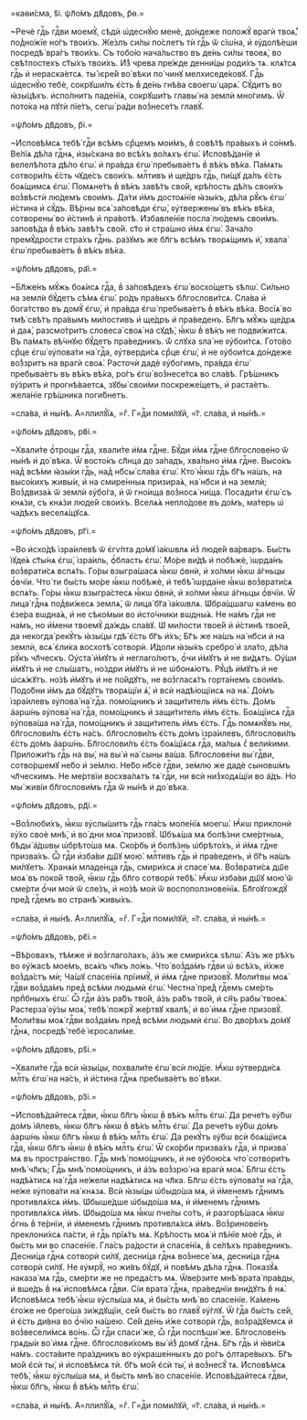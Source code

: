 =каѳи́сма, ѕ҃і. ѱл҃о́мъ дв҃довъ, р҃ѳ.=

~Речѐ гдⷭ҇ь гдⷭ҇ви моемꙋ̀, сѣдѝ ѡ҆деснꙋ́ю менѐ, до́ндеже положꙋ̀ врагѝ твоѧ̀,̾ под̾но́жїе но́гъ твои́хъ. Же́злъ си́лы по́слетъ тѝ гдⷭ҇ь ѿ сїѡ́на, и҆ ᲂу҆долѣ́еши посредѣ̀ вра́гъ твои́хъ. Съ тобо́ю нача́льство въ де́нь си́лы твоеѧ̀, во свѣ́тлостехъ ст҃ы́хъ твои́хъ. И҆́з̾ чрева пре́жде денни́цы роди́хъ тѧ. клѧ́тсѧ гдⷭ҇ь и҆ нераска́етсѧ. ты̀ і҆єре́й во́ вѣки по́ чинꙋ мелхиседе́ковꙋ. Гдⷭ҇ь ѡ҆деснꙋ́ю тебѐ, сокрꙋши́лъ є҆́сть в̾ де́нь гнѣ́ва своегѡ̀ царѧ̀. Сꙋ́дитъ во ꙗ҆зы́цѣхъ. и҆спо́лнитъ паде́нїѧ, сокрꙋши́тъ главы̀ на землѝ мно́гимъ. Ѿ пото́ка на пꙋтѝ пїе́тъ, сегѡ̀ ра́ди воз̾несе́тъ главꙋ̀.

=ѱл҃о́мъ дв҃довъ, р҃і.=

~И҆сповѣ́мсѧ тебѣ̀ гдⷭ҇и всѣ́мъ срⷣцемъ мои́мъ, в̾ совѣ́тѣ пра́выхъ и҆ со́нмѣ. Ве́лїѧ дѣ́ла гдⷭ҇нѧ, и҆зы́скана во всѣ́хъ во́лѧхъ є҆гѡ̀. И҆сповѣ́данїе и҆ велелѣ́пота дѣ́ло є҆гѡ̀. и҆ пра́вда є҆гѡ̀ пребыва́етъ в̾ вѣ́къ вѣ́ка. Па́мѧть сотвори́лъ є҆́сть чꙋде́съ свои́хъ. млⷭ҇тивъ и҆ ще́дръ гдⷭ҇ь, пи́щꙋ да́лъ є҆́сть боѧ́щимсѧ є҆гѡ̀. Помѧне́тъ в̾ вѣ́къ завѣ́тъ сво́й, крѣ́пость дѣ́лъ свои́хъ воз̾вѣстѝ лю́демъ свои́мъ. Да́ти и҆́мъ достоѧ́нїе ꙗ҆зы́къ, дѣ́ла рꙋ́къ є҆гѡ̀ и҆́стина и҆ сꙋ́дъ. Вѣ́рны всѧ̀ за́повѣди є҆гѡ̀, ᲂу҆твержены̀ въ вѣ́къ вѣ́ка, сотворены̀ во и҆́стинѣ и҆ пра́вотѣ. И҆збавле́нїе посла̀ лю́демъ свои́мъ. заповѣ́да в̾ вѣ́къ завѣ́тъ сво́й. ст҃о и҆ стра́шно и҆́мѧ є҆гѡ̀. Зача́ло премꙋ́дрости стра́хъ гдⷭ҇нь. ра́зꙋмъ же бл҃гъ всѣ́мъ творѧ́щимъ и҆̀, хвала̀ є҆гѡ̀ пребыва́етъ в̾ вѣ́къ вѣ́ка.

=ѱл҃о́мъ дв҃довъ, раі҃.=

~Бл҃же́нъ мꙋ́жь боѧ́исѧ гдⷭ҇а, в̾ за́повѣдехъ є҆гѡ̀ восхо́щетъ ѕѣлѡ̀. Си́льно на землѝ бꙋ́детъ сѣ́мѧ є҆гѡ̀. ро́дъ пра́выхъ бл҃гослови́тсѧ. Сла́ва и҆ бога́тство въ домꙋ̀ є҆гѡ̀, и҆ пра́вда є҆гѡ̀ пребыва́етъ в̾ вѣ́къ вѣ́ка. Восїѧ̀ во тмѣ̀ свѣ́тъ пра́вымъ ми́лостивъ и҆ ще́дръ и҆ пра́веденъ. Бл҃гъ мꙋ́жь ще́дрѧ и҆ даѧ̀, разсмо́тритъ словеса̀ своѧ̀ на сꙋдѣ̀, ꙗ҆́кѡ в̾ вѣ́къ не подви́житсѧ. Въ па́мѧть вѣ́чнꙋю бꙋ́детъ пра́ведникъ. ѿ́ слꙋха ѕла̀ не ᲂу҆бои́тсѧ. Гото́во срⷣце є҆гѡ̀ ᲂу҆пова́ти на́ гдⷭ҇а, ᲂу҆тверди́сѧ срⷣце є҆гѡ̀, и҆ не ᲂу҆бои́тсѧ до́ндеже во́з̾зритъ на врагѝ своѧ̀. Расточѝ дадѐ ᲂу҆бо́гимъ, пра́вда є҆гѡ̀ пребыва́етъ въ вѣ́къ вѣ́ка, ро́гъ є҆гѡ̀ воз̾несе́тсѧ во сла́вѣ. Грѣ́шникъ ᲂу҆́зритъ и҆ прогнѣ́ваетсѧ, зꙋбы̀ свои́ми поскреже́щетъ, и҆ раста́етъ. жела́нїе грѣ́шника поги́бнетъ.

=сла́ва, и҆ ны́нѣ. А҆=ллилꙋ́їѧ, =гⷤ. Г=дⷭ҇и поми́лꙋй, =г҃. сла́ва, и҆ ны́нѣ.=

=ѱл҃о́мъ дв҃довъ, рв҃і.=

~Хвали́те ѻ҆́троцы гдⷭ҇а, хвали́те и҆́мѧ гдⷭ҇не. Бꙋ́ди и҆́мѧ гдⷭ҇не бл҃гослове́но ѿ ны́нѣ и҆ до́ вѣка. Ѿ восто́къ сл҃нца до за́падъ, хва́льно и҆́мѧ гдⷭ҇не. Высо́къ над̾ всѣ́ми ꙗ҆зы́ки гдⷭ҇ь, над̾ нб҃сы̀ сла́ва є҆гѡ̀. Кто̀ ꙗ҆́кѡ гдⷭ҇ь бг҃ъ на́шъ, на высо́кихъ живы́и, и҆ на смире́нныѧ призира́ѧ, на́ нб҃си и҆ на землѝ; Воз̾двиза́ѧ ѿ землѝ ᲂу҆бо́га, и҆ ѿ гно́ища воз̾носѧ̀ ни́ща. Посади́ти є҆гѡ̀ съ кнѧ́зи, съ кнѧ́зи люде́й свои́хъ. Вселѧ́ѧ непло́дове въ до́мъ, ма́терь ѡ҆ ча́дѣхъ веселѧ́щꙋсѧ.

=ѱл҃о́мъ дв҃довъ, рг҃і.=

~Во и҆схо́дѣ і҆зра́илевѣ ѿ є҆гѵ́пта до́мꙋ і҆а́кѡвлѧ и҆з̾ люде́й ва́рваръ. Бы́сть і҆ꙋде́ѧ ст҃ы́нѧ є҆гѡ̀, і҆зра́иль, ѻ҆́бласть є҆гѡ̀. Мо́ре ви́дѣ и҆ побѣжѐ, і҆ѡрда́нъ воз̾врати́сѧ вспѧ́ть. Го́ры взыгра́шасѧ ꙗ҆́кѡ ѻ҆внѝ, и҆ хо́лми ꙗ҆́кѡ а҆́гньцы ѻ҆́вчїи. Что́ ти бы́сть мо́ре ꙗ҆́кѡ побѣжѐ, и҆ тебѣ̀ і҆ѡрда́не ꙗ҆́кѡ воз̾врати́сѧ вспѧ́ть. Го́ры ꙗ҆́кѡ взыгра́стесѧ ꙗ҆́кѡ ѻ҆внѝ, и҆ хо́лми ꙗ҆́кѡ а҆́гньцы ѻ҆́вчїи. Ѿ лица̀ гдⷭ҇нѧ под̾ви́жесѧ землѧ̀, ѿ лица̀ бг҃а і҆а́кѡвлѧ. Ѡ҆бра́щшагѡ ка́мень во є҆зе́ра вѡдна́ѧ, и҆ не сѣко́мыи во и҆сто́чники вѡдны́ѧ. Не на́мъ гдⷭ҇и не на́мъ, но и҆́мени твоемꙋ̀ да́ждь сла́вꙋ. Ѡ҆ ми́лости твое́й и҆ и҆́стинѣ твое́й, да некогда̀ рекꙋ́тъ ꙗ҆зы́цы гдѣ̀ є҆́сть бг҃ъ и҆́хъ; Бг҃ъ же на́шъ на́ нб҃си и҆ на землѝ, всѧ̀ є҆ли́ка восхотѣ̀ сотворѝ. И҆́доли ꙗ҆зы́къ сребро̀ и҆ зла́то, дѣ́ла рꙋ́къ чл҃ческъ. Оу҆ста̀ и҆́мꙋтъ и҆ неглаго́лютъ, ѻ҆́чи и҆́мꙋтъ и҆ не ви́дѧтъ. Оу҆́ши и҆́мꙋтъ и҆ не слы́шатъ, но́здри и҆́мꙋтъ и҆ не ѡ҆бонѧ́ютъ. Рꙋ́цѣ и҆́мꙋтъ и҆ не ѡ҆сѧ́жꙋтъ. но́зѣ и҆́мꙋтъ и҆ не по́йдꙋтъ, не воз̾гласѧ́тъ горта́немъ свои́мъ. Подо́бни и҆́мъ да бꙋ́дꙋтъ творѧ́щїи ѧ҆̀, и҆ всѝ надѣ́ющїисѧ на нѧ̀. До́мъ і҆зра́илевъ ᲂу҆пова̀ на́ гдⷭ҇а. помо́щникъ и҆ защи́титель и҆́мъ є҆́сть. До́мъ а҆арѡ́нь ᲂу҆пова̀ на́ гдⷭ҇а, помо́щникъ и҆ защи́титель и҆́мъ є҆́сть. Боѧ́щїисѧ гдⷭ҇а ᲂу҆пова́ша на́ гдⷭ҇а, помо́щникъ и҆ защи́титель и҆́мъ є҆́сть. Гдⷭ҇ь помѧнꙋ́въ ны, бл҃гослови́лъ є҆́сть на́съ. бл҃гослови́лъ є҆́сть до́мъ і҆зра́илевъ, бл҃гослови́лъ є҆́сть до́мъ а҆арѡ́нь. Бл҃гослови́лъ є҆́сть боѧ́щїѧсѧ гдⷭ҇а, ма́лыѧ с̾ вели́кими. Приложи́тъ гдⷭ҇ь на вы̀, на вы̀ и҆ на́ сыны ва́ша. Бл҃гослове́ни вы̀ гдⷭ҇ви, сотво́ршемꙋ не́бо и҆ зе́млю. Не́бо нб҃сѐ гдⷭ҇ви, зе́млю же дадѐ сыновѡ́мъ чл҃ческимъ. Не ме́ртвїи восхва́лѧтъ тѧ̀ гдⷭ҇и, ни всѝ низ̾ходѧ́щїи во а҆́дъ. Но мы̀ живі́и бл҃гослови́мъ гдⷭ҇а ѿ ны́нѣ и҆ до́ вѣка.

=ѱл҃о́мъ дв҃довъ, рд҃і.=

~Воз̾люби́хъ, ꙗ҆́кѡ ᲂу҆слы́шитъ гдⷭ҇ь гла́съ моле́нїѧ моегѡ̀. Ꙗ҆́кѡ приклонѝ ᲂу҆́хо своѐ мнѣ̀, и҆ во́ дни моѧ̀ призовꙋ̀. Ѡ҆бъѧ́ша мѧ болѣ́зни сме́ртныѧ, бѣды̀ а҆́дѡвы ѡ҆брѣто́ша мѧ. Ско́рбь и҆ болѣ́знь ѡ҆брѣто́хъ, и҆ и҆́мѧ гдⷭ҇не призва́хъ. Ѽ гдⷭ҇и и҆зба́ви дш҃ꙋ мою̀. млⷭ҇тивъ гдⷭ҇ь и҆ пра́веденъ, и҆ бг҃ъ на́шъ ми́лꙋетъ. Хранѧ́и младе́нца гдⷭ҇ь, смири́хсѧ и҆ спасе́ мѧ. Воз̾врати́сѧ дш҃е моѧ̀ въ поко́й тво́й, ꙗ҆́кѡ гдⷭ҇ь бл҃го сотворѝ тебѣ̀. Ꙗ҆́кѡ и҆зба́ви дш҃ꙋ мою̀ ѿ сме́рти ѻ҆́чи моѝ ѿ сле́зъ, и҆ но́зѣ моѝ ѿ воспоползнове́нїѧ. Бл҃гоꙋгождꙋ̀ пре́д̾ гдⷭ҇емъ во странѣ̀ живы́хъ.

=сла́ва, и҆ ны́нѣ. А҆=ллилꙋ́їѧ, =гⷤ. Г=дⷭ҇и поми́лꙋй, =г҃. сла́ва, и҆ ны́нѣ.=

=ѱл҃о́мъ дв҃довъ, рє҃і.=

~Вѣ́ровахъ, тѣ́мже и҆ воз̾глаго́лахъ, а҆́зъ же смири́хсѧ ѕѣлѡ̀. А҆́зъ же рѣ́хъ во ᲂу҆́жасѣ мое́мъ, всѧ́къ чл҃къ ло́жь. Что̀ воз̾да́мъ гдⷭ҇ви ѡ҆ всѣ́хъ, и҆́хже воз̾да́стъ мѝ; Ча́шꙋ спасе́нїѧ прїимꙋ̀, и҆ и҆́мѧ гдⷭ҇не призовꙋ̀. Моли́твы моѧ̀ гдⷭ҇ви воз̾да́мъ пред̾ всѣ́ми людьмѝ є҆гѡ̀. Честна̀ пре́д̾ гдⷭ҇емъ сме́рть прпⷣбныхъ є҆гѡ̀. Ѽ гдⷭ҇и а҆́зъ ра́бъ тво́й, а҆́зъ ра́бъ тво́й, и҆ сн҃ъ рабы̀ твоеѧ̀. Растерза̀ ᲂу҆́зы моѧ̀, тебѣ̀ пожрꙋ̀ же́ртвꙋ хвалѣ̀, и҆ во́ и҆мѧ гдⷭ҇не призовꙋ̀. Моли́твы моѧ̀ гдⷭ҇ви воз̾да́мъ пред̾ всѣ́ми людьмѝ є҆гѡ̀. Во дво́рѣхъ до́мꙋ гдⷭ҇нѧ, посредѣ̀ тебѐ і҆єросали́ме.

=ѱл҃о́мъ дв҃довъ, рѕ҃і.=

~Хвали́те гдⷭ҇а всѝ ꙗ҆зы́цы, похвали́те є҆гѡ̀ всѝ лю́дїе. Ꙗ҆́кѡ ᲂу҆тверди́сѧ млⷭ҇ть є҆гѡ̀ на на́съ, и҆ и҆́стина гдⷭ҇нѧ пребыва́етъ во́ вѣки.

=ѱл҃о́мъ дв҃довъ, рз҃і.=

~И҆сповѣ́дайтесѧ гдⷭ҇ви, ꙗ҆́кѡ бл҃гъ ꙗ҆́кѡ в̾ вѣ́къ млⷭ҇ть є҆гѡ̀. Да рече́тъ ᲂу҆́бѡ до́мъ і҆и҃левъ, ꙗ҆́кѡ бл҃гъ ꙗ҆́кѡ в̾ вѣ́къ млⷭ҇ть є҆гѡ̀. Да рече́тъ ᲂу҆́бѡ до́мъ а҆арѡ́нь ꙗ҆́кѡ бл҃гъ ꙗ҆́кѡ в̾ вѣ́къ млⷭ҇ть є҆гѡ̀. Да рекꙋ́тъ ᲂу҆́бѡ всѝ боѧ́щїисѧ гдⷭ҇а, ꙗ҆́кѡ бл҃гъ ꙗ҆́кѡ в̾ вѣ́къ млⷭ҇ть є҆гѡ̀. Ѿ ско́рби призва́хъ гдⷭ҇а, и҆ призва́ мѧ въ простра́нство. Гдⷭ҇ь мнѣ̀ помо́щникъ, и҆ не ᲂу҆бою́сѧ что̀ сотвори́тъ мнѣ̀ чл҃къ; Гдⷭ҇ь мнѣ̀ помо́щникъ, и҆ а҆́зъ воз̾зрю̀ на врагѝ моѧ̀. Бл҃гѡ є҆́сть надѣ́ѧтисѧ на́ гдⷭ҇а не́жели надѣ́ѧтисѧ на чл҃ка. Бл҃гѡ є҆́сть ᲂу҆пова́ти на́ гдⷭ҇а, не́же ᲂу҆пова́ти на́ кнѧзѧ. Всѝ ꙗ҆зы́цы ѡ҆быдо́ша мѧ, и҆ и҆́менемъ гдⷭ҇нимъ противлѧ́хсѧ и҆́мъ. Ѡ҆быше́дше ѡ҆быдо́ша мѧ, и҆ и҆́менемъ гдⷭ҇нимъ противлѧ́хсѧ и҆̀мъ. Ѡ҆быдо́ша мѧ ꙗ҆́кѡ пче́лы со́тъ, и҆ разгорѣ́шасѧ ꙗ҆́кѡ ѻ҆́гнь в̾ те́рнїи, и҆ и҆́менемъ гдⷭ҇нимъ противлѧ́хсѧ и҆́мъ. Воз̾ринове́нъ преклони́хсѧ па́сти, и҆ гдⷭ҇ь прїѧ́тъ мѧ. Крѣ́пость моѧ̀ и҆ пѣ́нїе моѐ гдⷭ҇ь, и҆ бы́сть ми во спасе́нїе. Гла́съ ра́дости и҆ спасе́нїѧ, в̾ се́лѣхъ пра́ведникъ. Десни́ца гдⷭ҇нѧ сотворѝ си́лꙋ, десни́ца гдⷭ҇нѧ воз̾несе́ мѧ, десни́ца гдⷭ҇нѧ сотворѝ си́лꙋ. Не ᲂу҆мрꙋ̀, но жи́въ бꙋ́дꙋ, и҆ повѣ́мъ дѣ́ла гдⷭ҇нѧ. Показꙋ́ѧ наказа́ мѧ гдⷭ҇ь, сме́рти же не преда́стъ мѧ. Ѿве́рзите мнѣ̀ врата̀ пра́вды, и҆ вше́дъ в̾ нѧ̀ и҆сповѣ́мсѧ гдⷭ҇ви. Сі́и врата̀ гдⷭ҇нѧ, пра́веднїи вни́дꙋтъ в̾ нѧ̀. И҆сповѣ́мсѧ тебѣ̀ ꙗ҆́кѡ ᲂу҆слы́ша мѧ, и҆ бы́сть мнѣ̀ во спасе́нїе. Ка́мень є҆го́же не брего́ша зи́ждꙋщїи, се́й бы́сть во главꙋ̀ ᲂу҆́глꙋ. Ѿ ́гдⷭ҇а бы́сть се́й, и҆ є҆́сть ди́вна во ѻ҆́чїю на́шею. Се́й де́нь и҆́же сотворѝ гдⷭ҇ь, воз̾ра́дꙋемсѧ и҆ воз̾весели́мсѧ во́нь. Ѽ гдⷭ҇и спаси́ же, ѽ гдⷭ҇и поспѣши́ же. Бл҃гослове́нъ грѧды́и во́ и҆мѧ гдⷭ҇не. бл҃гослови́хомъ вы̀ и҆́з̾ домꙋ гдⷭ҇нѧ. Бг҃ъ гдⷭ҇ь и҆ ꙗ҆ви́сѧ на́мъ. соста́вите пра́здникъ во ᲂу҆краше́нныхъ до ро́гъ ѻ҆лтаре́выхъ. Бг҃ъ мо́й є҆сѝ ты̀, и҆ и҆сповѣ́мсѧ тѝ. бг҃ъ мо́й є҆сѝ ты̀, и҆ воз̾несꙋ́ тѧ. И҆сповѣ́мсѧ тебѣ̀, ꙗ҆́кѡ ᲂу҆слы́ша мѧ, и҆ бы́сть мнѣ̀ во спасе́нїе. И҆сповѣ́дайтесѧ гдⷭ҇ви, ꙗ҆́кѡ бл҃гъ, ꙗ҆́кѡ в̾ вѣ́къ млⷭ҇ть є҆гѡ̀.

=сла́ва, и҆ ны́нѣ. А҆=ллилꙋ́їѧ, =гⷤ. Г=дⷭ҇и поми́лꙋй, =г҃. сла́ва, и҆ ны́нѣ.=

